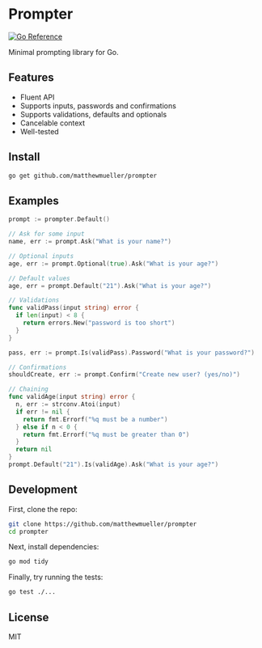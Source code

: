 # Prompter

[![Go Reference](https://pkg.go.dev/badge/github.com/matthewmueller/socket.svg)](https://pkg.go.dev/github.com/matthewmueller/socket)

Minimal prompting library for Go.

## Features

- Fluent API
- Supports inputs, passwords and confirmations
- Supports validations, defaults and optionals
- Cancelable context
- Well-tested

## Install

```sh
go get github.com/matthewmueller/prompter
```

## Examples

```go
prompt := prompter.Default()

// Ask for some input
name, err := prompt.Ask("What is your name?")

// Optional inputs
age, err := prompt.Optional(true).Ask("What is your age?")

// Default values
age, err = prompt.Default("21").Ask("What is your age?")

// Validations
func validPass(input string) error {
  if len(input) < 8 {
    return errors.New("password is too short")
  }
}

pass, err := prompt.Is(validPass).Password("What is your password?")

// Confirmations
shouldCreate, err := prompt.Confirm("Create new user? (yes/no)")

// Chaining
func validAge(input string) error {
  n, err := strconv.Atoi(input)
  if err != nil {
    return fmt.Errorf("%q must be a number")
  } else if n < 0 {
    return fmt.Errorf("%q must be greater than 0")
  }
  return nil
}
prompt.Default("21").Is(validAge).Ask("What is your age?")
```

## Development

First, clone the repo:

```sh
git clone https://github.com/matthewmueller/prompter
cd prompter
```

Next, install dependencies:

```sh
go mod tidy
```

Finally, try running the tests:

```sh
go test ./...
```

## License

MIT
